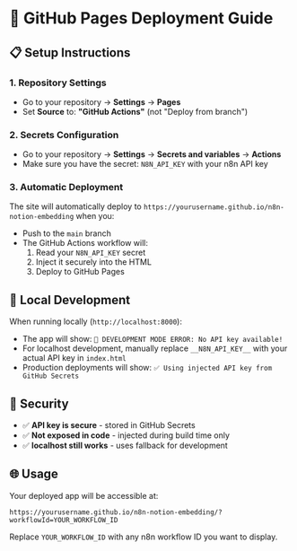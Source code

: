 # 🚀 GitHub Pages Deployment Guide

## 📋 Setup Instructions

### 1. Repository Settings
- Go to your repository → **Settings** → **Pages**
- Set **Source** to: **"GitHub Actions"** (not "Deploy from branch")

### 2. Secrets Configuration
- Go to your repository → **Settings** → **Secrets and variables** → **Actions**
- Make sure you have the secret: `N8N_API_KEY` with your n8n API key

### 3. Automatic Deployment
The site will automatically deploy to `https://yourusername.github.io/n8n-notion-embedding` when you:
- Push to the `main` branch
- The GitHub Actions workflow will:
  1. Read your `N8N_API_KEY` secret
  2. Inject it securely into the HTML
  3. Deploy to GitHub Pages

## 🔧 Local Development

When running locally (`http://localhost:8000`):
- The app will show: `🚨 DEVELOPMENT MODE ERROR: No API key available!`
- For localhost development, manually replace `__N8N_API_KEY__` with your actual API key in `index.html`
- Production deployments will show: `✅ Using injected API key from GitHub Secrets`

## 🔐 Security

- ✅ **API key is secure** - stored in GitHub Secrets
- ✅ **Not exposed in code** - injected during build time only  
- ✅ **localhost still works** - uses fallback for development

## 🌐 Usage

Your deployed app will be accessible at:
```
https://yourusername.github.io/n8n-notion-embedding/?workflowId=YOUR_WORKFLOW_ID
```

Replace `YOUR_WORKFLOW_ID` with any n8n workflow ID you want to display.

